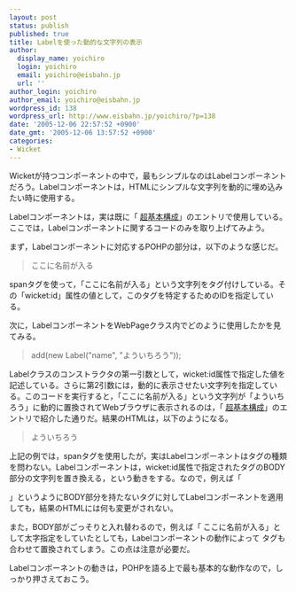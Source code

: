 ```yaml
---
layout: post
status: publish
published: true
title: Labelを使った動的な文字列の表示
author:
  display_name: yoichiro
  login: yoichiro
  email: yoichiro@eisbahn.jp
  url: ''
author_login: yoichiro
author_email: yoichiro@eisbahn.jp
wordpress_id: 138
wordpress_url: http://www.eisbahn.jp/yoichiro/?p=138
date: '2005-12-06 22:57:52 +0900'
date_gmt: '2005-12-06 13:57:52 +0900'
categories:
- Wicket
---
```


Wicketが持つコンポーネントの中で，最もシンプルなのはLabelコンポーネントだろう。Labelコンポーネントは，HTMLにシンプルな文字列を動的に埋め込みたい時に使用する。

Labelコンポーネントは，実は既に「
[超基本構成](http://www.eisbahn.jp/yoichiro/2005/12/post_122.html)」のエントリで使用している。ここでは，Labelコンポーネントに関するコードのみを取り上げてみよう。

まず，Labelコンポーネントに対応するPOHPの部分は，以下のような感じだ。

>ここに名前が入る


spanタグを使って，「ここに名前が入る」という文字列をタグ付けしている。その「wicket:id」属性の値として，このタグを特定するためのIDを指定している。

次に，LabelコンポーネントをWebPageクラス内でどのように使用したかを見てみる。

>add(new Label("name", "よういちろう"));


Labelクラスのコンストラクタの第一引数として，wicket:id属性で指定した値を記述している。さらに第2引数には，動的に表示させたい文字列を指定している。このコードを実行すると，「ここに名前が入る」という文字列が「よういちろう」に動的に置換されてWebブラウザに表示されるのは，「
[超基本構成](http://www.eisbahn.jp/yoichiro/2005/12/post_122.html)」のエントリで紹介した通りだ。結果のHTMLは，以下のようになる。

>よういちろう


上記の例では，spanタグを使用したが，実はLabelコンポーネントはタグの種類を問わない。Labelコンポーネントは，wicket:id属性で指定されたタグのBODY部分の文字列を置き換える，という動きをする。なので，例えば「

」というようにBODY部分を持たないタグに対してLabelコンポーネントを適用しても，結果のHTMLには何も変更がされない。

また，BODY部がごっそりと入れ替わるので，例えば「
ここに名前が入る」として太字指定をしていたとしても，Labelコンポーネントの動作によって
タグも合わせて置換されてしまう。この点は注意が必要だ。

Labelコンポーネントの動きは，POHPを語る上で最も基本的な動作なので，しっかり押さえておこう。

